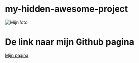 # my-hidden-awesome-project

![Mijn foto](Pica.jpg)

# De link naar mijn Github pagina

[Mijn pagina](https://ricksnack.github.io/my-hidden-awesome-project/)

